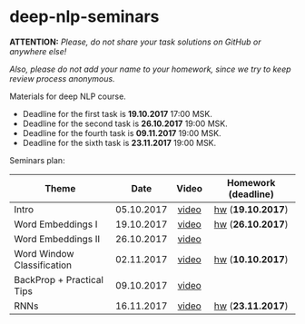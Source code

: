 # deep-nlp-seminars
__ATTENTION:__ _Please, do not share your task solutions on GitHub or anywhere else!_

_Also, please do not add your name to your homework, since we try to keep review process anonymous._

Materials for deep NLP course.

* Deadline for the first task is __19.10.2017__ 17:00 MSK.
* Deadline for the second task is __26.10.2017__ 19:00 MSK.
* Deadline for the fourth task is __09.11.2017__ 19:00 MSK.
* Deadline for the sixth task is __23.11.2017__ 19:00 MSK.

Seminars plan:

| Theme         | Date          | Video | Homework (__deadline__) |
| ------------- |:-------------:| :------: |:--:|
| Intro| 05.10.2017 | [video](https://www.youtube.com/watch?v=Vn9l_Hl0uEY) | [hw](./seminar_01/intro.ipynb) (__19.10.2017__) |
| Word Embeddings I     | 19.10.2017      | [video](https://www.youtube.com/watch?v=LC136_acGQ0) | [hw](./seminar_02/embeddings.ipynb) (__26.10.2017__) |
| Word Embeddings II     | 26.10.2017      | [video](https://www.youtube.com/watch?v=bUg6TBYrBLI) | |
| Word Window Classification     | 02.11.2017      | [video](https://www.youtube.com/watch?v=82kPuHORP1Q) | [hw](./seminar_04/simple_nn.ipynb) (__10.10.2017__) |
| BackProp + Practical Tips | 09.10.2017 | [video](https://www.youtube.com/watch?v=KH8S5IPOl2s) ||
| RNNs     | 16.11.2017      |[video](https://www.youtube.com/watch?v=G3LDMtLzI2I) | [hw](./seminar_06/RNN_intro.ipynb) (__23.11.2017__) |


